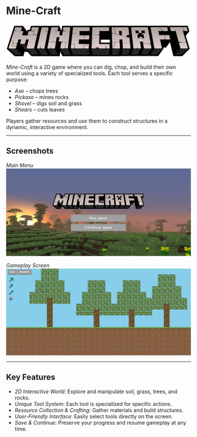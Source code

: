 # Mine-Craft

![Main Logo](assets/mainlogo.png)

*Mine-Craft* is a 2D game where you can dig, chop, and build their own world using a variety of specialized tools. Each tool serves a specific purpose:  

- *Axe* – chops trees  
- *Pickaxe* – mines rocks  
- *Shovel* – digs soil and grass  
- *Shears* – cuts leaves  

Players gather resources and use them to construct structures in a dynamic, interactive environment.  

---

## Screenshots

*Main Menu*  
![Menu Screenshot](assets/indexPage.jpg)

*Gameplay Screen*  
![Game Screenshot](assets/gamePage.jpg)

---

## Key Features

- *2D Interactive World*: Explore and manipulate soil, grass, trees, and rocks.  
- *Unique Tool System*: Each tool is specialized for specific actions.  
- *Resource Collection & Crafting*: Gather materials and build structures.  
- *User-Friendly Interface*: Easily select tools directly on the screen.  
- *Save & Continue*: Preserve your progress and resume gameplay at any time.
